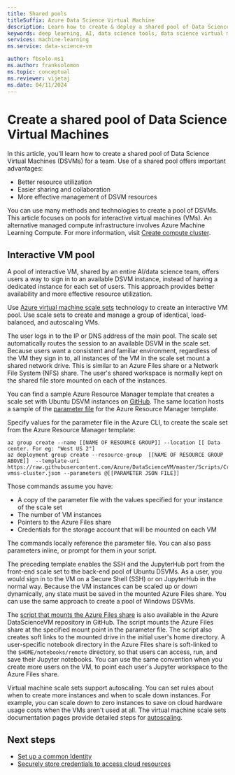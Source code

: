 ```yaml
---
title: Shared pools
titleSuffix: Azure Data Science Virtual Machine 
description: Learn how to create & deploy a shared pool of Data Science Virtual Machines (DSVMs) as a shared resource for a team.
keywords: deep learning, AI, data science tools, data science virtual machine, geospatial analytics, team data science process
services: machine-learning
ms.service: data-science-vm

author: fbsolo-ms1
ms.author: franksolomon 
ms.topic: conceptual
ms.reviewer: vijetaj
ms.date: 04/11/2024
---
```


# Create a shared pool of Data Science Virtual Machines

In this article, you'll learn how to create a shared pool of Data Science Virtual Machines (DSVMs) for a team. Use of a shared pool offers important advantages:

- Better resource utilization
- Easier sharing and collaboration
- More effective management of DSVM resources

You can use many methods and technologies to create a pool of DSVMs. This article focuses on pools for interactive virtual machines (VMs). An alternative managed compute infrastructure involves Azure Machine Learning Compute. For more information, visit [Create compute cluster](../how-to-create-attach-compute-cluster.md).

## Interactive VM pool

A pool of interactive VM, shared by an entire AI/data science team, offers users a way to sign in to an available DSVM instance, instead of having a dedicated instance for each set of users. This approach provides better availability and more effective resource utilization.

Use [Azure virtual machine scale sets](/azure/virtual-machine-scale-sets/) technology to create an interactive VM pool. Use scale sets to create and manage a group of identical, load-balanced, and autoscaling VMs.

The user logs in to the IP or DNS address of the main pool. The scale set automatically routes the session to an available DSVM in the scale set. Because users want a consistent and familiar environment, regardless of the VM they sign in to, all instances of the VM in the scale set mount a shared network drive. This is similar to an Azure Files share or a Network File System (NFS) share. The user's shared workspace is normally kept on the shared file store mounted on each of the instances.

You can find a sample Azure Resource Manager template that creates a scale set with Ubuntu DSVM instances on [GitHub](https://raw.githubusercontent.com/Azure/DataScienceVM/master/Scripts/CreateDSVM/Ubuntu/dsvm-vmss-cluster.json). The same location hosts a sample of the [parameter file](https://raw.githubusercontent.com/Azure/DataScienceVM/master/Scripts/CreateDSVM/Ubuntu/dsvm-vmss-cluster.parameters.json) for the Azure Resource Manager template.

Specify values for the parameter file in the Azure CLI, to create the scale set from the Azure Resource Manager template:

```azurecli-interactive
az group create --name [[NAME OF RESOURCE GROUP]] --location [[ Data center. For eg: "West US 2"]
az deployment group create --resource-group  [[NAME OF RESOURCE GROUP ABOVE]]  --template-uri https://raw.githubusercontent.com/Azure/DataScienceVM/master/Scripts/CreateDSVM/Ubuntu/dsvm-vmss-cluster.json --parameters @[[PARAMETER JSON FILE]]
```

Those commands assume you have:

* A copy of the parameter file with the values specified for your instance of the scale set
* The number of VM instances
* Pointers to the Azure Files share
* Credentials for the storage account that will be mounted on each VM

The commands locally reference the parameter file. You can also pass parameters inline, or prompt for them in your script.  

The preceding template enables the SSH and the JupyterHub port from the front-end scale set to the back-end pool of Ubuntu DSVMs. As a user, you would sign in to the VM on a Secure Shell (SSH) or on JupyterHub in the normal way. Because the VM instances can be scaled up or down dynamically, any state must be saved in the mounted Azure Files share. You can use the same approach to create a pool of Windows DSVMs.

The [script that mounts the Azure Files share](https://raw.githubusercontent.com/Azure/DataScienceVM/master/Extensions/General/mountazurefiles.sh) is also available in the Azure DataScienceVM repository in GitHub. The script mounts the Azure Files share at the specified mount point in the parameter file. The script also creates soft links to the mounted drive in the initial user's home directory. A user-specific notebook directory in the Azure Files share is soft-linked to the `$HOME/notebooks/remote` directory, so that users can access, run, and save their Jupyter notebooks. You can use the same convention when you create more users on the VM, to point each user's Jupyter workspace to the Azure Files share.

Virtual machine scale sets support autoscaling. You can set rules about when to create more instances and when to scale down instances. For example, you can scale down to zero instances to save on cloud hardware usage costs when the VMs aren't used at all. The virtual machine scale sets documentation pages provide detailed steps for [autoscaling](/azure/virtual-machine-scale-sets/virtual-machine-scale-sets-autoscale-overview).

## Next steps

* [Set up a common Identity](dsvm-common-identity.md)
* [Securely store credentials to access cloud resources](dsvm-secure-access-keys.md)
